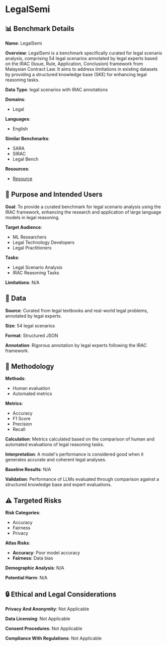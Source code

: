 # LegalSemi

## 📊 Benchmark Details

**Name**: LegalSemi

**Overview**: LegalSemi is a benchmark specifically curated for legal scenario analysis, comprising 54 legal scenarios annotated by legal experts based on the IRAC (Issue, Rule, Application, Conclusion) framework from Malaysian Contract Law. It aims to address limitations in existing datasets by providing a structured knowledge base (SKE) for enhancing legal reasoning tasks.

**Data Type**: legal scenarios with IRAC annotations

**Domains**:
- Legal

**Languages**:
- English

**Similar Benchmarks**:
- SARA
- SIRAC
- Legal Bench

**Resources**:
- [Resource](https://doi.org/10.1007/s10506-025-09467-5)

## 🎯 Purpose and Intended Users

**Goal**: To provide a curated benchmark for legal scenario analysis using the IRAC framework, enhancing the research and application of large language models in legal reasoning.

**Target Audience**:
- ML Researchers
- Legal Technology Developers
- Legal Practitioners

**Tasks**:
- Legal Scenario Analysis
- IRAC Reasoning Tasks

**Limitations**: N/A

## 💾 Data

**Source**: Curated from legal textbooks and real-world legal problems, annotated by legal experts.

**Size**: 54 legal scenarios

**Format**: Structured JSON

**Annotation**: Rigorous annotation by legal experts following the IRAC framework.

## 🔬 Methodology

**Methods**:
- Human evaluation
- Automated metrics

**Metrics**:
- Accuracy
- F1 Score
- Precision
- Recall

**Calculation**: Metrics calculated based on the comparison of human and automated evaluations of legal reasoning tasks.

**Interpretation**: A model's performance is considered good when it generates accurate and coherent legal analyses.

**Baseline Results**: N/A

**Validation**: Performance of LLMs evaluated through comparison against a structured knowledge base and expert evaluations.

## ⚠️ Targeted Risks

**Risk Categories**:
- Accuracy
- Fairness
- Privacy

**Atlas Risks**:
- **Accuracy**: Poor model accuracy
- **Fairness**: Data bias

**Demographic Analysis**: N/A

**Potential Harm**: N/A

## 🔒 Ethical and Legal Considerations

**Privacy And Anonymity**: Not Applicable

**Data Licensing**: Not Applicable

**Consent Procedures**: Not Applicable

**Compliance With Regulations**: Not Applicable
